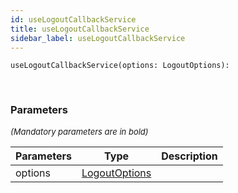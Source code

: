 ```yaml
---
id: useLogoutCallbackService
title: useLogoutCallbackService
sidebar_label: useLogoutCallbackService
---
```


```tsx
useLogoutCallbackService(options: LogoutOptions): 
```
<br/>



### Parameters

<font size="2"><i>(Mandatory parameters are in bold)</i></font>

| Parameters | Type | Description |
| --------- | ---- | ----------- |
| options | [LogoutOptions](/framework-api/interfaces/LogoutOptions.md) |  |

